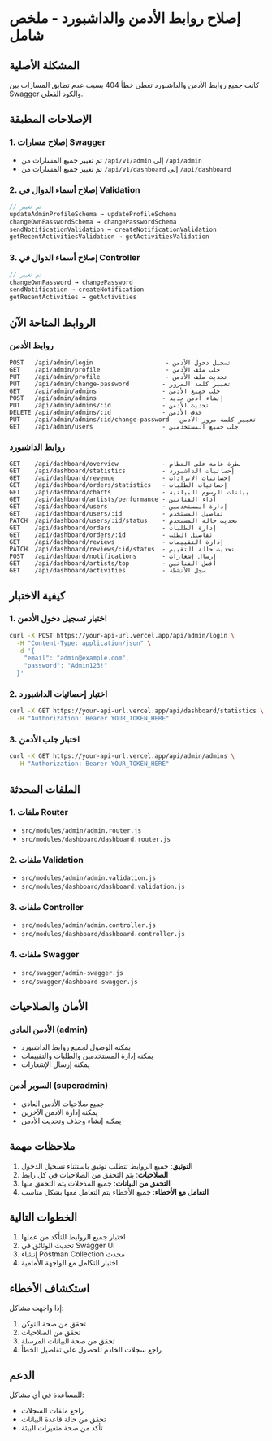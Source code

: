 # إصلاح روابط الأدمن والداشبورد - ملخص شامل

## المشكلة الأصلية
كانت جميع روابط الأدمن والداشبورد تعطي خطأ 404 بسبب عدم تطابق المسارات بين Swagger والكود الفعلي.

## الإصلاحات المطبقة

### 1. إصلاح مسارات Swagger
- تم تغيير جميع المسارات من `/api/v1/admin` إلى `/api/admin`
- تم تغيير جميع المسارات من `/api/v1/dashboard` إلى `/api/dashboard`

### 2. إصلاح أسماء الدوال في Validation
```javascript
// تم تغيير
updateAdminProfileSchema → updateProfileSchema
changeOwnPasswordSchema → changePasswordSchema
sendNotificationValidation → createNotificationValidation
getRecentActivitiesValidation → getActivitiesValidation
```

### 3. إصلاح أسماء الدوال في Controller
```javascript
// تم تغيير
changeOwnPassword → changePassword
sendNotification → createNotification
getRecentActivities → getActivities
```

## الروابط المتاحة الآن

### روابط الأدمن
```
POST   /api/admin/login                    - تسجيل دخول الأدمن
GET    /api/admin/profile                  - جلب ملف الأدمن
PUT    /api/admin/profile                  - تحديث ملف الأدمن
PUT    /api/admin/change-password         - تغيير كلمة المرور
GET    /api/admin/admins                  - جلب جميع الأدمن
POST   /api/admin/admins                  - إنشاء أدمن جديد
PUT    /api/admin/admins/:id              - تحديث الأدمن
DELETE /api/admin/admins/:id              - حذف الأدمن
PUT    /api/admin/admins/:id/change-password - تغيير كلمة مرور الأدمن
GET    /api/admin/users                   - جلب جميع المستخدمين
```

### روابط الداشبورد
```
GET    /api/dashboard/overview            - نظرة عامة على النظام
GET    /api/dashboard/statistics          - إحصائيات الداشبورد
GET    /api/dashboard/revenue             - إحصائيات الإيرادات
GET    /api/dashboard/orders/statistics   - إحصائيات الطلبات
GET    /api/dashboard/charts              - بيانات الرسوم البيانية
GET    /api/dashboard/artists/performance - أداء الفنانين
GET    /api/dashboard/users               - إدارة المستخدمين
GET    /api/dashboard/users/:id           - تفاصيل المستخدم
PATCH  /api/dashboard/users/:id/status    - تحديث حالة المستخدم
GET    /api/dashboard/orders              - إدارة الطلبات
GET    /api/dashboard/orders/:id          - تفاصيل الطلب
GET    /api/dashboard/reviews             - إدارة التقييمات
PATCH  /api/dashboard/reviews/:id/status  - تحديث حالة التقييم
POST   /api/dashboard/notifications       - إرسال إشعارات
GET    /api/dashboard/artists/top         - أفضل الفنانين
GET    /api/dashboard/activities          - سجل الأنشطة
```

## كيفية الاختبار

### 1. اختبار تسجيل دخول الأدمن
```bash
curl -X POST https://your-api-url.vercel.app/api/admin/login \
  -H "Content-Type: application/json" \
  -d '{
    "email": "admin@example.com",
    "password": "Admin123!"
  }'
```

### 2. اختبار إحصائيات الداشبورد
```bash
curl -X GET https://your-api-url.vercel.app/api/dashboard/statistics \
  -H "Authorization: Bearer YOUR_TOKEN_HERE"
```

### 3. اختبار جلب الأدمن
```bash
curl -X GET https://your-api-url.vercel.app/api/admin/admins \
  -H "Authorization: Bearer YOUR_TOKEN_HERE"
```

## الملفات المحدثة

### 1. ملفات Router
- `src/modules/admin/admin.router.js`
- `src/modules/dashboard/dashboard.router.js`

### 2. ملفات Validation
- `src/modules/admin/admin.validation.js`
- `src/modules/dashboard/dashboard.validation.js`

### 3. ملفات Controller
- `src/modules/admin/admin.controller.js`
- `src/modules/dashboard/dashboard.controller.js`

### 4. ملفات Swagger
- `src/swagger/admin-swagger.js`
- `src/swagger/dashboard-swagger.js`

## الأمان والصلاحيات

### الأدمن العادي (admin)
- يمكنه الوصول لجميع روابط الداشبورد
- يمكنه إدارة المستخدمين والطلبات والتقييمات
- يمكنه إرسال الإشعارات

### السوبر أدمن (superadmin)
- جميع صلاحيات الأدمن العادي
- يمكنه إدارة الأدمن الآخرين
- يمكنه إنشاء وحذف وتحديث الأدمن

## ملاحظات مهمة

1. **التوثيق**: جميع الروابط تتطلب توثيق باستثناء تسجيل الدخول
2. **الصلاحيات**: يتم التحقق من الصلاحيات في كل رابط
3. **التحقق من البيانات**: جميع المدخلات يتم التحقق منها
4. **التعامل مع الأخطاء**: جميع الأخطاء يتم التعامل معها بشكل مناسب

## الخطوات التالية

1. اختبار جميع الروابط للتأكد من عملها
2. تحديث الوثائق في Swagger UI
3. إنشاء Postman Collection محدث
4. اختبار التكامل مع الواجهة الأمامية

## استكشاف الأخطاء

إذا واجهت مشاكل:

1. تحقق من صحة التوكن
2. تحقق من الصلاحيات
3. تحقق من صحة البيانات المرسلة
4. راجع سجلات الخادم للحصول على تفاصيل الخطأ

## الدعم

للمساعدة في أي مشاكل:
- راجع ملفات السجلات
- تحقق من حالة قاعدة البيانات
- تأكد من صحة متغيرات البيئة 